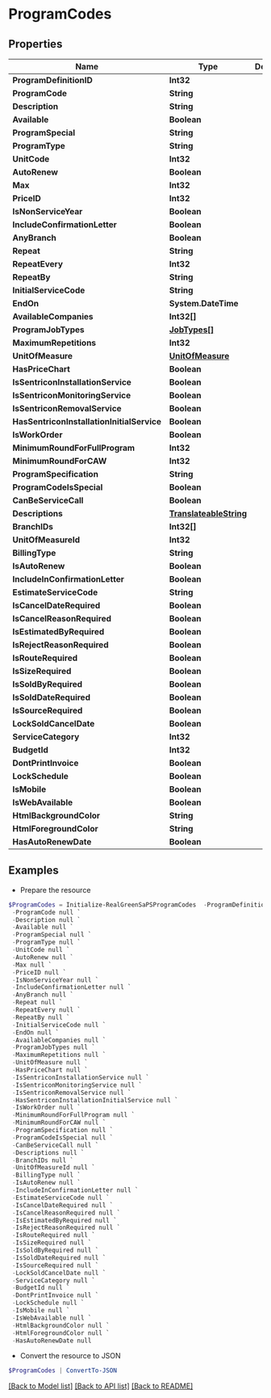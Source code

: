 # ProgramCodes
## Properties

Name | Type | Description | Notes
------------ | ------------- | ------------- | -------------
**ProgramDefinitionID** | **Int32** |  | [optional] 
**ProgramCode** | **String** |  | [optional] 
**Description** | **String** |  | [optional] 
**Available** | **Boolean** |  | [optional] 
**ProgramSpecial** | **String** |  | [optional] 
**ProgramType** | **String** |  | [optional] 
**UnitCode** | **Int32** |  | [optional] 
**AutoRenew** | **Boolean** |  | [optional] 
**Max** | **Int32** |  | [optional] 
**PriceID** | **Int32** |  | [optional] 
**IsNonServiceYear** | **Boolean** |  | [optional] 
**IncludeConfirmationLetter** | **Boolean** |  | [optional] 
**AnyBranch** | **Boolean** |  | [optional] 
**Repeat** | **String** |  | [optional] 
**RepeatEvery** | **Int32** |  | [optional] 
**RepeatBy** | **String** |  | [optional] 
**InitialServiceCode** | **String** |  | [optional] 
**EndOn** | **System.DateTime** |  | [optional] 
**AvailableCompanies** | **Int32[]** |  | [optional] 
**ProgramJobTypes** | [**JobTypes[]**](JobTypes.md) |  | [optional] 
**MaximumRepetitions** | **Int32** |  | [optional] 
**UnitOfMeasure** | [**UnitOfMeasure**](UnitOfMeasure.md) |  | [optional] 
**HasPriceChart** | **Boolean** |  | [optional] 
**IsSentriconInstallationService** | **Boolean** |  | [optional] 
**IsSentriconMonitoringService** | **Boolean** |  | [optional] 
**IsSentriconRemovalService** | **Boolean** |  | [optional] 
**HasSentriconInstallationInitialService** | **Boolean** |  | [optional] 
**IsWorkOrder** | **Boolean** |  | [optional] 
**MinimumRoundForFullProgram** | **Int32** |  | [optional] 
**MinimumRoundForCAW** | **Int32** |  | [optional] 
**ProgramSpecification** | **String** |  | [optional] 
**ProgramCodeIsSpecial** | **Boolean** |  | [optional] 
**CanBeServiceCall** | **Boolean** |  | [optional] 
**Descriptions** | [**TranslateableString**](TranslateableString.md) |  | [optional] 
**BranchIDs** | **Int32[]** |  | [optional] 
**UnitOfMeasureId** | **Int32** |  | [optional] 
**BillingType** | **String** |  | [optional] 
**IsAutoRenew** | **Boolean** |  | [optional] 
**IncludeInConfirmationLetter** | **Boolean** |  | [optional] 
**EstimateServiceCode** | **String** |  | [optional] 
**IsCancelDateRequired** | **Boolean** |  | [optional] 
**IsCancelReasonRequired** | **Boolean** |  | [optional] 
**IsEstimatedByRequired** | **Boolean** |  | [optional] 
**IsRejectReasonRequired** | **Boolean** |  | [optional] 
**IsRouteRequired** | **Boolean** |  | [optional] 
**IsSizeRequired** | **Boolean** |  | [optional] 
**IsSoldByRequired** | **Boolean** |  | [optional] 
**IsSoldDateRequired** | **Boolean** |  | [optional] 
**IsSourceRequired** | **Boolean** |  | [optional] 
**LockSoldCancelDate** | **Boolean** |  | [optional] 
**ServiceCategory** | **Int32** |  | [optional] 
**BudgetId** | **Int32** |  | [optional] 
**DontPrintInvoice** | **Boolean** |  | [optional] 
**LockSchedule** | **Boolean** |  | [optional] 
**IsMobile** | **Boolean** |  | [optional] 
**IsWebAvailable** | **Boolean** |  | [optional] 
**HtmlBackgroundColor** | **String** |  | [optional] 
**HtmlForegroundColor** | **String** |  | [optional] 
**HasAutoRenewDate** | **Boolean** |  | [optional] 

## Examples

- Prepare the resource
```powershell
$ProgramCodes = Initialize-RealGreenSaPSProgramCodes  -ProgramDefinitionID null `
 -ProgramCode null `
 -Description null `
 -Available null `
 -ProgramSpecial null `
 -ProgramType null `
 -UnitCode null `
 -AutoRenew null `
 -Max null `
 -PriceID null `
 -IsNonServiceYear null `
 -IncludeConfirmationLetter null `
 -AnyBranch null `
 -Repeat null `
 -RepeatEvery null `
 -RepeatBy null `
 -InitialServiceCode null `
 -EndOn null `
 -AvailableCompanies null `
 -ProgramJobTypes null `
 -MaximumRepetitions null `
 -UnitOfMeasure null `
 -HasPriceChart null `
 -IsSentriconInstallationService null `
 -IsSentriconMonitoringService null `
 -IsSentriconRemovalService null `
 -HasSentriconInstallationInitialService null `
 -IsWorkOrder null `
 -MinimumRoundForFullProgram null `
 -MinimumRoundForCAW null `
 -ProgramSpecification null `
 -ProgramCodeIsSpecial null `
 -CanBeServiceCall null `
 -Descriptions null `
 -BranchIDs null `
 -UnitOfMeasureId null `
 -BillingType null `
 -IsAutoRenew null `
 -IncludeInConfirmationLetter null `
 -EstimateServiceCode null `
 -IsCancelDateRequired null `
 -IsCancelReasonRequired null `
 -IsEstimatedByRequired null `
 -IsRejectReasonRequired null `
 -IsRouteRequired null `
 -IsSizeRequired null `
 -IsSoldByRequired null `
 -IsSoldDateRequired null `
 -IsSourceRequired null `
 -LockSoldCancelDate null `
 -ServiceCategory null `
 -BudgetId null `
 -DontPrintInvoice null `
 -LockSchedule null `
 -IsMobile null `
 -IsWebAvailable null `
 -HtmlBackgroundColor null `
 -HtmlForegroundColor null `
 -HasAutoRenewDate null
```

- Convert the resource to JSON
```powershell
$ProgramCodes | ConvertTo-JSON
```

[[Back to Model list]](../README.md#documentation-for-models) [[Back to API list]](../README.md#documentation-for-api-endpoints) [[Back to README]](../README.md)

